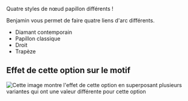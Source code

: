 Quatre styles de nœud papillon différents !

Benjamin vous permet de faire quatre liens d'arc différents.

- Diamant contemporain
- Papillon classique
- Droit
- Trapèze

## Effet de cette option sur le motif

![Cette image montre l'effet de cette option en superposant plusieurs variantes qui ont une valeur différente pour cette option](benjamin_bowstyle_sample.svg "Effet de cette option sur le motif")
